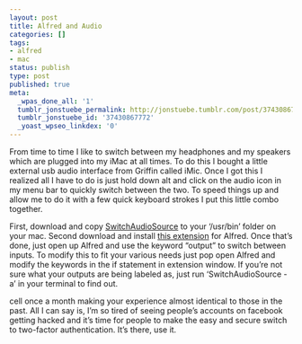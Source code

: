 ```yaml
---
layout: post
title: Alfred and Audio
categories: []
tags:
- alfred
- mac
status: publish
type: post
published: true
meta:
  _wpas_done_all: '1'
  tumblr_jonstuebe_permalink: http://jonstuebe.tumblr.com/post/37430867772/alfred-audio
  tumblr_jonstuebe_id: '37430867772'
  _yoast_wpseo_linkdex: '0'
---
```

From time to time I like to switch between my headphones and my speakers which are plugged into my iMac at all times. To do this I bought a little external usb audio interface from Griffin called iMic. Once I got this I realized all I have to do is just hold down alt and click on the audio icon in my menu bar to quickly switch between the two. To speed things up and allow me to do it with a few quick keyboard strokes I put this little combo together.<!--more-->

First, download and copy [SwitchAudioSource](http://code.google.com/p/switchaudio-osx/downloads/detail?name=SwitchAudioSource-v1.0.zip&amp;can=2&amp;q=) to your ‘/usr/bin’ folder on your mac. Second download and install [this extension](http://jonstuebe.com/wp/wp-content/uploads/2012/10/audio_output_select.zip) for Alfred. Once that’s done, just open up Alfred and use the keyword “output” to switch between inputs. To modify this to fit your various needs just pop open Alfred and modify the keywords in the if statement in extension window. If you’re not sure what your outputs are being labeled as, just run ‘SwitchAudioSource -a’ in your terminal to find out.

cell once a month making your experience almost identical to those in the past. All I can say is, I’m so tired of seeing people’s accounts on facebook getting hacked and it’s time for people to make the easy and secure switch to two-factor authentication. It’s there, use it.</p>